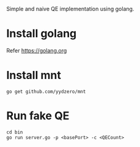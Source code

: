 

Simple and naive QE implementation using golang.

# Install golang

Refer https://golang.org

# Install mnt

	go get github.com/yydzero/mnt

# Run fake QE

	cd bin
	go run server.go -p <basePort> -c <QECount>
